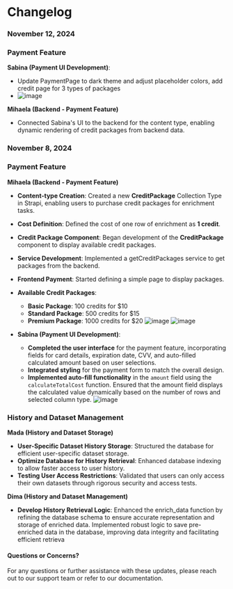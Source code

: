# Changelog

### November 12, 2024

### Payment Feature

**Sabina (Payment UI Development)**:
  - Update PaymentPage to dark theme and adjust placeholder colors, add credit page for 3 types of packages
  - ![image](https://github.com/user-attachments/assets/1fc1a4a1-16e2-43d5-a0bb-0204b4c1bd3b)
 
**Mihaela (Backend - Payment Feature)**  
  - Connected Sabina's UI to the backend for the content type, enabling dynamic rendering of credit packages from backend data.

### November 8, 2024

### Payment Feature

**Mihaela (Backend - Payment Feature)**  
  - **Content-type Creation**: Created a new **CreditPackage** Collection Type in Strapi, enabling users to purchase credit packages for enrichment tasks.
  - **Cost Definition**: Defined the cost of one row of enrichment as **1 credit**.
  - **Credit Package Component**: Began development of the **CreditPackage** component to display available credit packages.
  - **Service Development**: Implemented a getCreditPackages service to get packages from the backend.
  - **Frontend Payment**: Started defining a simple page to display packages.

- **Available Credit Packages**:
  - **Basic Package**: 100 credits for $10
  - **Standard Package**: 500 credits for $15
  - **Premium Package**: 1000 credits for $20
![image](https://github.com/user-attachments/assets/be509220-04c4-484a-8193-61309b280de4)
![image](https://github.com/user-attachments/assets/f12f3d67-9808-4acf-9e73-5235aa64b7be)

- **Sabina (Payment UI Development)**:
  - **Completed the user interface** for the payment feature, incorporating fields for card details, expiration date, CVV, and auto-filled calculated amount based on user selections.
  - **Integrated styling** for the payment form to match the overall design.
  - **Implemented auto-fill functionality** in the `amount` field using the `calculateTotalCost` function. Ensured that the amount field displays the calculated value dynamically based on the number of rows and selected column type.
![image](https://github.com/user-attachments/assets/3c89ca18-b125-4b0e-b2ba-477e8a118ffb)


### History and Dataset Management

**Mada (History and Dataset Storage)**  
- **User-Specific Dataset History Storage**: Structured the database for efficient user-specific dataset storage.
- **Optimize Database for History Retrieval**: Enhanced database indexing to allow faster access to user history.
- **Testing User Access Restrictions**: Validated that users can only access their own datasets through rigorous security and access tests.

**Dima (History and Dataset Management)**  
- **Develop History Retrieval Logic**: Enhanced the enrich_data function by refining the database schema to ensure accurate representation and storage of enriched data. Implemented robust logic to save pre-enriched data in the database, improving data integrity and facilitating efficient retrieva

#### Questions or Concerns?
For any questions or further assistance with these updates, please reach out to our support team or refer to our documentation.

